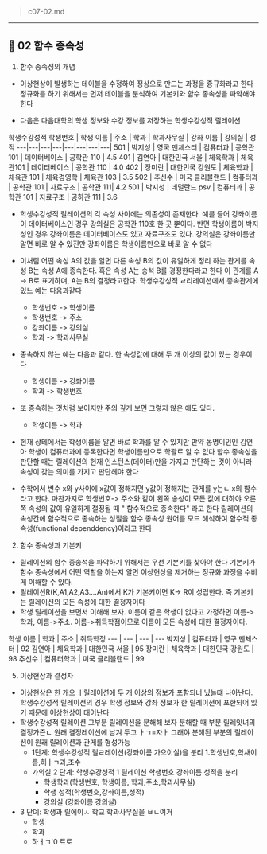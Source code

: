 >c07-02.md
---

## 📄 02 함수 종속성
1. 함수 종속성의 개념
- 이상현상이 발생하는 테이블을 수정하여 정상으로 만드는 과정을 즁규화라고 한다
정규화를 하기 위해서는 먼저 테이블을 분석하여 기본키와 함수 종속성을 파악해야 한다

- 다음은 다음대학의 학생 정보와 수강 정보를 저장하는 학생수강성적 릴레이션

학생수강성적
학생번호 | 학생 이름 | 주소 | 학과 | 학과사무실 | 강좌 이름 | 강의실 | 성적 
---|---|---|---|---|---|---|---|
501 | 박지성 | 영국 맨체스터 | 컴퓨터과 | 공학관101 | 데이터베이스 |
공학관 110 | 4.5
401 | 김연아 | 대한민국 서울 | 체육학과 | 체육관101 | 데이터베이스 |
공학관 110 | 4.0
402 | 장미란 | 대한민국 강원도 | 체육학과 | 체육관 101 | 체육경영학 |
체육관 103 | 3.5
502 | 추신수 | 미국 클리블랜드 | 컴퓨터과 | 공학관 101 | 자료구조 | 공학관
111| 4.2
501 | 박지성 | 네덜란드 psv | 컴퓨터과 | 공학관 101 | 자료구조 | 공하관
111 | 3.6

- 학생수강성적 릴레이션의 각 속성 사이에는 의존성이 존재한다. 예를 들어
강좌이름이 데이터베이스인 경우 강의실은 공학관 110호 한 곳 뿐이다. 반면
학생이름이 박지성인 경우 강좌이름은 데이터베이스도 있고 자료구조도 있다.
강의실은 강좌이름만 알면 바로 알 수 있진만 강좌이름은 학생이름만으로 바로 알 수 없다

- 이처럼 어떤 속성 A의 값을 알면 다른 속성 B의 값이 유일하게 정리 하는 관게를
속성 B는 속성 A에 종속한다. 혹은 속성 A는 송석 B를 경정한다라고 한다
이 관계를 A -> B로 표기하며, A는 B의 결정라고한다. 학생수강성적 ㄹ리레이션에서 종속관계에 있느 예는 다음과같다
  - 학생번호 -> 학생이름
  - 학생번호 -> 주소
  - 강좌이름 -> 강의실
  - 학과 -> 학과사무실
- 종속하지 않는 예는 다음과 같다. 한 속성값에 대해 두 개 이상의 값이 있는 경우이다
  - 학생이름 -> 강좌이름
  - 학과 -> 학생번호
- 또 종속하는 것처럼 보이지만 주의 깊게 보면 그렇지 않은 에도 있다.
  - 학생이름 -> 학과
- 현재 상테에서는 학생이름을 알면 바로 학과를 알 수 있지만 만약
동명이인인 김연아 학생이 컴퓨터과에 등록한다면 학생이름만으로 학괄르 알 수 없다
함수 종속성을 판단할 때는 릴레이션의 현재 인스턴스(데이터)만을
가지고 판단하는 것이 아니라 속성이 갖는 의미를 가지고 판단헤야 한다
- 수학에서 변수 x와 y사이에 x값이 정해지면 y값이 정해지는 관게를 y는ㄴ x의
함수라고 한다. 마찬가지로 학생번호-> 주소와 같이 왼쪽 송성이 모든 값에 대하야
오른쪽 속성의 값이 유일하게 절정될 때 " 함수적으로 종속한다" 라고 한다
릴레이션의 속성간에 함수적으로 종속하는 성질을 함수 종속성 원어를 모드 해석하여
함수적 종속성(functional dependdency)이라고 한다

2.  함수 종속성과 기본키
- 릴레이션의 함수 종송석을 파악하기 위해서는 우선 기본키를 찾아야 한다
기본키가 함수 종속성에서 어떤 역할을 하는지 알면 이상현상을 제거하는
정규화 과정을 수비게 이해할 수 있다.
- 릴레이션R(K,A1,A2,A3....An)에서 K가 기본키이면 K-> R이 성립한다. 즉
기본키는 릴레이션의 모든 속성에 대한 결정자이다
- 학생 릴레이션을 보면서 이해해 보자. 이름이 같은 학생이 없다고 가정하면
이름->학과, 이름->주소. 이름->취득학점이므로 이름이 모든 속성에 대한 결정자이다.

학생
이름 | 학과 | 주소 | 취득학정
--- | --- | --- | ---
박지성 | 컴퓨터과 | 영구 멘체스터 | 92
김연아 | 체육학과 | 대한민국 서울 | 95
장미란 | 체육학과 | 대한민국 강원도 | 98
추신수 | 컴퓨터학과 | 미국 클리블랜드 | 99

5. 이상현상과 결정자
- 이상현상은 한 개으 ㅣ릴레이션에 두 개 이상의 정보가 포함되너 닜늘떄
나아난다. 학생수강성적 릴레이션의 경우 학생 정보와 강좌 정보가 한
릴레이션에 포한되어 있기 때문에 이상현상이 태어난다
- 학생수강성적 릴레이션 그부분 릴레이션을 분해해 보자 분해할 때 부분
릴레잇녀의 결정가즌ㄴ 원래 결정레이션에 남겨 두고 ㅏㄱ=자ㅏ
그래야 분해된 부분의 릴레이션이 원래 릴레이션과 관게를 형성가능
  - 1단계: 학생수강성적 릴ㄹ레이션(강좌이름 가으이실)을 분리
    1.학생번호,학새이름,허ㅏㄱ과,조수
  - 가의실
  2 단계:  학생수강성적 1 릴레이션 학생번호 강좌이름 성적을 분리
    - 학생학과(학생번호, 학생이름, 학과,주소,학과사무실)
    - 학생 성적(학생번호,강좌이름,성적)
    - 강의실 (강좌이름 강의실)
- 3 단뎨: 학생과 릴에이ㅅ 학교 학과사무실을 ㅂㄴ여거
    - 학생
    - 학과
    - 하ㅓㄱ'0 트로